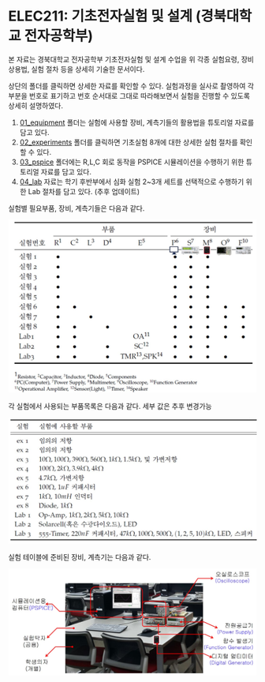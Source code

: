 
# ELEC211: 기초전자실험 및 설계 (경북대학교 전자공학부) 

본 자료는 경북대학교 전자공학부 기초전자실험 및 설계 수업을 위 각종 실험요령, 장비상용법, 실험 절차 등을 상세히 기술한 문서이다.

상단의 폴더를 클릭하면 상세한 자료를 확인할 수 있다. 실험과정을 실사로 촬영하여 각 부분을 번호로 표기하고 번호 순서대로 그대로 따라해보면서 실험을 진행할 수 있도록 상세히 설명하였다.  

1. [01_equipment](./01_equipment/) 폴더는 실험에 사용할 장비, 계측기들의 활용법을 튜토리얼 자료를 담고 있다.
2. [02_experiments](./02_experiments/) 폴더를 클릭하면 기초실험 8개에 대한 상세한 실험 절차를 확인할 수 있다.
3. [03_pspice](./03_pspice/) 폴더에는 R,L,C 회로 동작을 PSPICE 시뮬레이션을 수행하기 위한 튜토리얼 자료를 담고 있다. 
4. [04_lab](./04_lab/) 자료는 학기 후반부에서 심화 실험 2~3개 세트를 선택적으로 수행하기 위한 Lab 절차를 담고 있다. (추후 업데이트)

실험별 필요부품, 장비, 계측기들은 다음과 같다.

![02_장비](./images/02_장비.jpg )

각 실험에서 사용되는 부품목록은 다음과 같다. 세부 값은 추후 변경가능

![03_부품](./images/03_부품.jpg )

실험 테이블에 준비된 장비, 계측기는 다음과 같다.

![04_table](./images/04_table.jpg )



